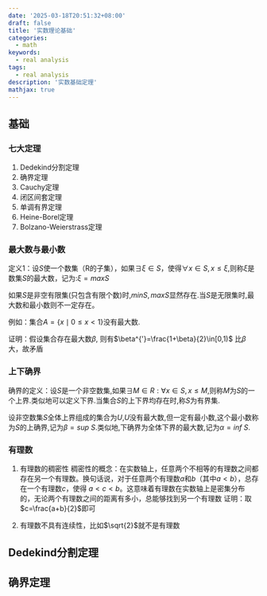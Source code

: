 ```yaml
---
date: '2025-03-18T20:51:32+08:00'
draft: false
title: '实数理论基础'
categories:
  - math
keywords:
  - real analysis
tags:
  - real analysis
description: '实数基础定理'
mathjax: true
---
```


## 基础

### 七大定理

1. Dedekind分割定理
2. 确界定理
3. Cauchy定理
4. 闭区间套定理
5. 单调有界定理
6. Heine-Borel定理
7. Bolzano-Weierstrass定理

### 最大数与最小数

定义1：设$S$使一个数集（R的子集），如果$\exists \xi \in S$，使得$\forall x\in S,x\le \xi$,则称$\xi$是数集$S$的最大数，记为:$\xi =max S$

如果$S$是非空有限集(只包含有限个数)时,$min S,max S$显然存在.当$S$是无限集时,最大数和最小数则不一定存在。

例如：集合$A=\{x\mid 0\le x<1\}$没有最大数.

证明：假设集合存在最大数$\beta$, 则有$\beta^{'}=\frac{1+\beta}{2}\in[0,1)$ 比$\beta$大，故矛盾

### 上下确界

确界的定义：设$S$是一个非空数集,如果$\exists M \in R: \forall x\in S,x\le M$,则称$M$为$S$的一个上界.类似地可以定义下界.当集合$S$的上下界均存在时,称$S$为有界集.

设非空数集$S$全体上界组成的集合为$U$,$U$没有最大数,但一定有最小数,这个最小数称为$S$的上确界,记为$\beta =sup\ S$.类似地,下确界为全体下界的最大数,记为$\alpha = inf\ S$.

### 有理数

1. 有理数的稠密性
稠密性的概念：在实数轴上，任意两个不相等的有理数之间都存在另一个有理数。换句话说，对于任意两个有理数$a$和$b$（其中$a < b$），总存在一个有理数$c$，使得 $a < c < b$。这意味着有理数在实数轴上是密集分布的，无论两个有理数之间的距离有多小，总能够找到另一个有理数
证明：取$c=\frac{a+b}{2}$即可

2. 有理数不具有连续性，比如$\sqrt{2}$就不是有理数

## Dedekind分割定理

## 确界定理
